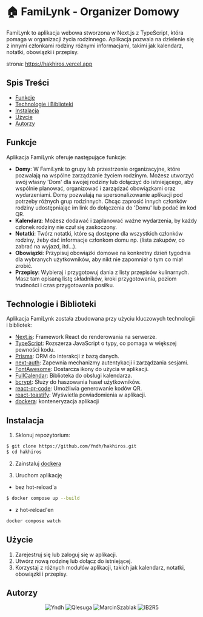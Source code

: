 # 🏠 FamiLynk - Organizer Domowy

FamiLynk to aplikacja webowa stworzona w Next.js z TypeScript, która pomaga w organizacji życia rodzinnego. Aplikacja pozwala na dzielenie się z innymi członkami rodziny różnymi informacjami, takimi jak kalendarz, notatki, obowiązki i przepisy.

strona: https://hakhiros.vercel.app

## Spis Treści

- [Funkcje](#funkcje)
- [Technologie i Biblioteki](#technologie-i-biblioteki)
- [Instalacja](#instalacja)
- [Użycie](#użycie)
- [Autorzy](#autors)

## Funkcje

Aplikacja FamiLynk oferuje następujące funkcje:

- **Domy**: W FamiLynk to grupy lub przestrzenie organizacyjne, które pozwalają na wspólne zarządzanie życiem rodzinym. Możesz utworzyć swój własny 'Dom' dla swojej rodziny lub dołączyć do istniejącego, aby wspólnie planować, organizować i zarządzać obowiązkami oraz wydarzeniami. Domy pozwalają na spersonalizowanie aplikacji pod potrzeby różnych grup rodzinnych. Chcąc zaprosić innych członków rodziny udostępniając im link do dołączenia do 'Domu' lub podać im kod QR.
- **Kalendarz**: Możesz dodawać i zaplanować ważne wydarzenia, by każdy członek rodziny nie czuł się zaskoczony.
- **Notatki**: Twórz notatki, które są dostępne dla wszystkich członków rodziny, żeby dać informacje członkom domu np. (lista zakupów, co zabrać na wyjazd, itd...).
- **Obowiązki**: Przypisuj obowiązki domowe na konkretny dzień tygodnia dla wybranych użytkowników, aby nikt nie zapomniał o tym co miał zrobić.
- **Przepisy**: Wybieraj i przygotowuj dania z listy przepisów kulinarnych. Masz tam opisaną listę składników, kroki przygotowania, poziom trudności i czas przygotowania posiłku.

## Technologie i Biblioteki

Aplikacja FamiLynk została zbudowana przy użyciu kluczowych technologii i bibliotek:

- [Next.js](https://nextjs.org): Framework React do renderowania na serwerze.
- [TypeScript](https://www.typescriptlang.org): Rozszerza JavaScript o typy, co pomaga w większej pewności kodu.
- [Prisma](https://prisma.io): ORM do interakcji z bazą danych.
- [next-auth](https://next-auth.js.org): Zapewnia mechanizmy autentykacji i zarządzania sesjami.
- [FontAwesome](https://fontawesome.com): Dostarcza ikony do użycia w aplikacji.
- [FullCalendar](https://fullcalendar.io): Biblioteka do obsługi kalendarza.
- [bcrypt](https://github.com/kelektiv/node.bcrypt.js): Służy do haszowania haseł użytkowników.
- [react-qr-code](https://github.com/zpao/qrcode.react): Umożliwia generowanie kodów QR.
- [react-toastify](https://fkhadra.github.io/react-toastify): Wyświetla powiadomienia w aplikacji.
- [dockera](https://docs.docker.com): konteneryzacja aplikacji


## Instalacja

1. Sklonuj repozytorium:

```bash
$ git clone https://github.com/Yndh/hakhiros.git
$ cd hakhiros
```

2. Zainstaluj [dockera](https://docs.docker.com/engine/install/) 

3. Uruchom aplikację 
* bez hot-reload'a
```bash
$ docker compose up --build
```
* z hot-reload'en
```bash
docker compose watch
```

## Użycie

1. Zarejestruj się lub zaloguj się w aplikacji.
2. Utwórz nową rodzinę lub dołącz do istniejącej.
3. Korzystaj z różnych modułów aplikacji, takich jak kalendarz, notatki, obowiązki i przepisy.

## Autorzy
<p align="center">
<img src="https://github.com/Yndh.png?size=60" alt="Yndh" href="https://github.com/Yndh">
<img src="https://github.com/Qlesuga.png?size=60" alt="Qlesuga" href="https://github.com/Qlesuga">
<img src="https://github.com/MarcinSzablak.png?size=60" alt="MarcinSzablak" href="https://github.com/MarcinSzablak">
<img src="https://github.com/IB2R5I.png?size=60" alt="IB2R5" href="https://github.com/IB2R5I">
</p>